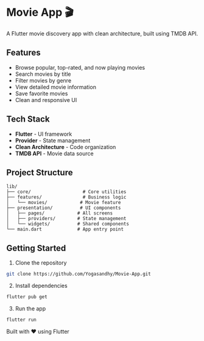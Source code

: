 # Movie App 🎬

A Flutter movie discovery app with clean architecture, built using TMDB API.

## Features

- Browse popular, top-rated, and now playing movies
- Search movies by title
- Filter movies by genre
- View detailed movie information
- Save favorite movies
- Clean and responsive UI

## Tech Stack

- **Flutter** - UI framework
- **Provider** - State management
- **Clean Architecture** - Code organization
- **TMDB API** - Movie data source

## Project Structure

```
lib/
├── core/                   # Core utilities
├── features/               # Business logic
│   └── movies/            # Movie feature
├── presentation/          # UI components
│   ├── pages/            # All screens
│   ├── providers/        # State management
│   └── widgets/          # Shared components
└── main.dart             # App entry point
```

## Getting Started

1. Clone the repository
```bash
git clone https://github.com/Yogasandhy/Movie-App.git
```

2. Install dependencies
```bash
flutter pub get
```

3. Run the app
```bash
flutter run
```
Built with ❤️ using Flutter
